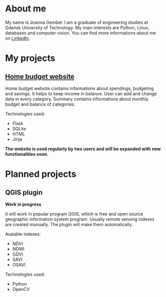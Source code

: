# About me

My name is Joanna Gembel. I am a graduate of engineering studies at Gdańsk University of Technology. My main interests are Python, Linux, databases and computer vision. 
You can find more informations about me on [LinkedIn](https://www.linkedin.com/in/joanna-gembel/).


# My projects

## [Home budget website](https://github.com/jgmbl/home-budget)

Home budget website contains informations about spendings, budgeting and savings. It helps to keep income in balance. User can add and change data in every category. Summary contains informations about monthly budget and balance of categories.

Technologies used:
 - Flask
 - SQLite
 - HTML
 - Jinja

**The website is used regularly by two users and will be expanded with new functionalities soon.** 

# Planned projects

## QGIS plugin
**Work in progress**

It will work in popular program QGIS, which is free and open source geographic information system program. Usually remote sensing indexes are created manually. The plugin will make them automatically.

Avaiable indexes:

 - NDVI
 - NDWI
 - GDVI
 - SAVI
 - OSAVI

Technologies used:

 - Python
 - OpenCV
